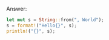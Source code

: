 Answer:
```rust
let mut s = String::from(", World");
s = format!("Hello{}", s);
println!("{}", s);
```
